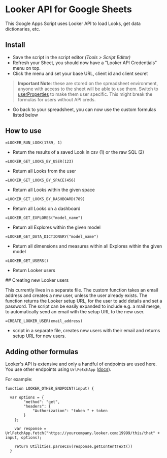 # Looker API for Google Sheets

This Google Apps Script uses Looker API to load Looks, get data dictionaries, etc.

## Install

* Save the script in the script editor *(Tools > Script Editor)*
* Refresh your Sheet, you should now have a "Looker API Credentials" menu on top.
* Click the menu and set your base URL, client id and client secret
> **Important Note**: these are stored on the spreadsheet environment, anyone with access to the sheet will be able to use them. Switch to [userProperties](https://developers.google.com/apps-script/guides/properties) to make them user specific. This might break the formulas for users without API creds.
* Go back to your spreadsheet, you can now use the custom formulas listed below


## How to use

`=LOOKER_RUN_LOOK(1789, 1)`
* Return the results of a saved Look in csv (1) or the raw SQL (2)

`=LOOKER_GET_LOOKS_BY_USER(123)`
* Return all Looks from the user

`=LOOKER_GET_LOOKS_BY_SPACE(456)`
* Return all Looks within the given space

`=LOOKER_GET_LOOKS_BY_DASHBOARD(789)`
* Return all Looks on a dashboard

`=LOOKER_GET_EXPLORES("model_name")`
* Return all Explores within the given model

`=LOOKER_GET_DATA_DICTIONARY("model_name")`
* Return all dimensions and measures within all Explores within the given model

`=LOOKER_GET_USERS()`
* Return Looker users

## Creating new Looker users

This currently lives in a separate file. The custom function takes an email address and creates a new user, unless the user already exists. The function returns the Looker setup URL, for the user to add details and set a password. The script can be easily expanded to include e.g. a mail merge, to automatically send an email with the setup URL to the new user.

`=CREATE_LOOKER_USER(email_address)`
* script in a separate file, creates new users with their email and returns setup URL for new users.

## Adding other formulas

Looker's API is extensive and only a handful of endpoints are used here. You use other endpoints using `UrlFetchApp` ([docs](https://developers.google.com/apps-script/reference/url-fetch/url-fetch-app)).

For example:

```
function LOOKER_OTHER_ENDPOINT(input) {

  var options = {
        "method": "get",
        "headers": {
            "Authorization": "token " + token
        }
    };

    var response = UrlFetchApp.fetch("https://yourcompany.looker.com:19999/this/that" + input, options);

    return Utilities.parseCsv(response.getContentText())
  }
```
